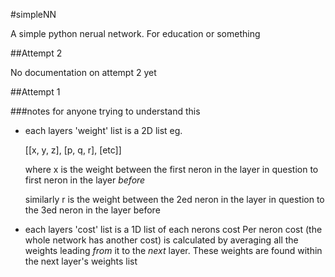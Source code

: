 #simpleNN

A simple python nerual network. For education or something

##Attempt 2

No documentation on attempt 2 yet



##Attempt 1

###notes for anyone trying to understand this

- each layers 'weight' list is a 2D list
  eg.

  [[x, y, z],
   [p, q, r],
   [etc]]

  where x is the weight between the first neron in the layer in question 
  to first neron in the layer _before_

  similarly r is the weight between the 2ed neron in the layer in
  question to the 3ed neron in the layer before



- each layers 'cost' list is a 1D list of each nerons cost
  Per neron cost (the whole network has another cost) is
  calculated by averaging all the weights leading _from_
  it to the _next_ layer. These weights are found within the
  next layer's weights list
